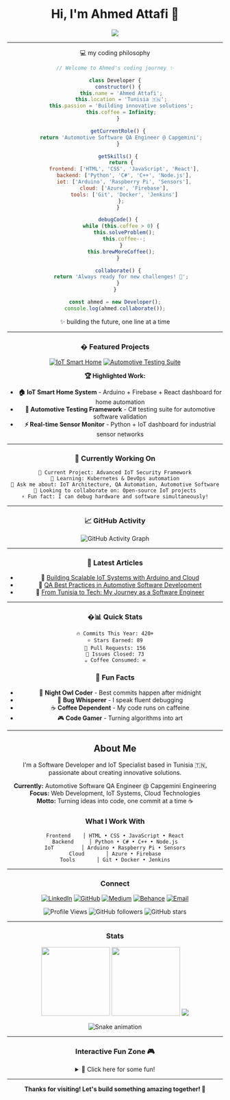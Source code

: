 <!-- Ahmed Attafi | Software Developer & IoT Specialist -->

<div align="center">

# Hi, I'm Ahmed Attafi 👋

<p>
  <img src="https://readme-typing-svg.demolab.com?font=JetBrains+Mono&size=24&pause=1000&color=00D9FF&center=true&vCenter=true&width=500&lines=Software+Developer;IoT+Specialist;Cloud+Enthusiast;Always+Learning"/>
</p>

---

💻 my coding philosophy

```javascript
// Welcome to Ahmed's coding journey ✨

class Developer {
  constructor() {
    this.name = 'Ahmed Attafi';
    this.location = 'Tunisia 🇹🇳';
    this.passion = 'Building innovative solutions';
    this.coffee = Infinity;
  }

  getCurrentRole() {
    return 'Automotive Software QA Engineer @ Capgemini';
  }

  getSkills() {
    return {
      frontend: ['HTML', 'CSS', 'JavaScript', 'React'],
      backend: ['Python', 'C#', 'C++', 'Node.js'],
      iot: ['Arduino', 'Raspberry Pi', 'Sensors'],
      cloud: ['Azure', 'Firebase'],
      tools: ['Git', 'Docker', 'Jenkins']
    };
  }

  debugCode() {
    while (this.coffee > 0) {
      this.solveProblem();
      this.coffee--;
    }
    this.brewMoreCoffee();
  }

  collaborate() {
    return 'Always ready for new challenges! 🚀';
  }
}

const ahmed = new Developer();
console.log(ahmed.collaborate());
```

✨ building the future, one line at a time

---

### � Featured Projects

<div align="center">

[![IoT Smart Home](https://github-readme-stats.vercel.app/api/pin/?username=Attafii&repo=iot-smart-home&theme=dark&hide_border=true&bg_color=0d1117&title_color=00D9FF&icon_color=00D9FF)](https://github.com/Attafii/iot-smart-home)
[![Automotive Testing Suite](https://github-readme-stats.vercel.app/api/pin/?username=Attafii&repo=automotive-testing-suite&theme=dark&hide_border=true&bg_color=0d1117&title_color=00D9FF&icon_color=00D9FF)](https://github.com/Attafii/automotive-testing-suite)

</div>

**🏆 Highlighted Work:**
- **🏠 IoT Smart Home System** - Arduino + Firebase + React dashboard for home automation
- **🚗 Automotive Testing Framework** - C# testing suite for automotive software validation
- **⚡ Real-time Sensor Monitor** - Python + IoT dashboard for industrial sensor networks

---

### 🎯 Currently Working On

```
🔭 Current Project: Advanced IoT Security Framework
🌱 Learning: Kubernetes & DevOps automation
💬 Ask me about: IoT Architecture, QA Automation, Automotive Software
🤝 Looking to collaborate on: Open-source IoT projects
⚡ Fun fact: I can debug hardware and software simultaneously!
```

---

### 📈 GitHub Activity

<div align="center">

![GitHub Activity Graph](https://github-readme-activity-graph.vercel.app/graph?username=Attafii&theme=github-compact&bg_color=0d1117&color=00D9FF&line=00D9FF&point=ffffff&hide_border=true)

</div>

---

### 📝 Latest Articles

<!-- BLOG-POST-LIST:START -->
- 🔗 [Building Scalable IoT Systems with Arduino and Cloud](https://medium.com/@attafii/building-scalable-iot-systems)
- 🔗 [QA Best Practices in Automotive Software Development](https://medium.com/@attafii/qa-automotive-software)
- 🔗 [From Tunisia to Tech: My Journey as a Software Engineer](https://medium.com/@attafii/tunisia-tech-journey)
<!-- BLOG-POST-LIST:END -->

---

### �📊 Quick Stats

```
🔥 Commits This Year: 420+
⭐ Stars Earned: 89
🔀 Pull Requests: 156
🐛 Issues Closed: 73
☕ Coffee Consumed: ∞
```

### 🎯 Fun Facts

- 🌙 **Night Owl Coder** - Best commits happen after midnight
- 🐛 **Bug Whisperer** - I speak fluent debugging
- ☕ **Coffee Dependent** - My code runs on caffeine
- 🎮 **Code Gamer** - Turning algorithms into art

---

## About Me

I'm a Software Developer and IoT Specialist based in Tunisia 🇹🇳, passionate about creating innovative solutions.

**Currently:** Automotive Software QA Engineer @ Capgemini Engineering  
**Focus:** Web Development, IoT Systems, Cloud Technologies  
**Motto:** Turning ideas into code, one commit at a time ☕

### What I Work With

```
Frontend    │ HTML • CSS • JavaScript • React
Backend     │ Python • C# • C++ • Node.js
IoT         │ Arduino • Raspberry Pi • Sensors
Cloud       │ Azure • Firebase
Tools       │ Git • Docker • Jenkins
```

---

### Connect

<div align="center">

[![LinkedIn](https://img.shields.io/badge/LinkedIn-0077B5?style=flat&logo=linkedin&logoColor=white)](https://www.linkedin.com/in/ahmed-attafi/)
[![GitHub](https://img.shields.io/badge/GitHub-181717?style=flat&logo=github&logoColor=white)](https://github.com/Attafii)
[![Medium](https://img.shields.io/badge/Medium-12100E?style=flat&logo=medium&logoColor=white)](https://medium.com/@attafii)
[![Behance](https://img.shields.io/badge/Behance-1769FF?style=flat&logo=behance&logoColor=white)](https://www.behance.net/ahmedattafi_)
[![Email](https://img.shields.io/badge/Email-D14836?style=flat&logo=gmail&logoColor=white)](mailto:ahmed.attafi@example.com)

![Profile Views](https://komarev.com/ghpvc/?username=Attafii&color=00D9FF&style=flat)
![GitHub followers](https://img.shields.io/github/followers/Attafii?style=flat&color=00D9FF)
![GitHub stars](https://img.shields.io/github/stars/Attafii?style=flat&color=00D9FF)

</div>

---

### Stats

<div align="center">

<img height="160" src="https://github-readme-stats.vercel.app/api?username=Attafii&show_icons=true&theme=dark&hide_border=true&bg_color=0d1117&title_color=00D9FF&icon_color=00D9FF"/>
<img height="160" src="https://github-readme-stats.vercel.app/api/top-langs/?username=Attafii&layout=compact&theme=dark&hide_border=true&bg_color=0d1117&title_color=00D9FF"/>

<img src="https://github-readme-streak-stats.herokuapp.com/?user=Attafii&theme=dark&hide_border=true&background=0d1117&stroke=00D9FF&ring=00D9FF&fire=00D9FF&currStreakLabel=00D9FF"/>

![Snake animation](https://github.com/Attafii/Attafii/blob/output/github-contribution-grid-snake.svg)

</div>

---

### Interactive Fun Zone 🎮

<details>
<summary>🎯 Click here for some fun!</summary>

**Random Dev Quote:**
> "Code is like humor. When you have to explain it, it's bad." – Cory House

**Today's Mood:**
```
if (coffee.available()) {
    mood = "Ready to code! ☕";
} else {
    mood = "404: Motivation not found";
}
```

**Developer Level:**
```
[████████████████████] 99% Complete
Missing: Just one more tutorial... 📚
```

</details>

---

<div align="center">

**Thanks for visiting! Let's build something amazing together! 🚀**

</div>
